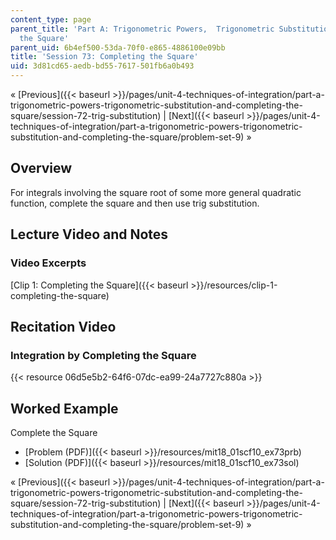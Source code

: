 ```yaml
---
content_type: page
parent_title: 'Part A: Trigonometric Powers,  Trigonometric Substitution and Completing
  the Square'
parent_uid: 6b4ef500-53da-70f0-e865-4886100e09bb
title: 'Session 73: Completing the Square'
uid: 3d81cd65-aedb-bd55-7617-501fb6a0b493
---
```


« [Previous]({{< baseurl >}}/pages/unit-4-techniques-of-integration/part-a-trigonometric-powers-trigonometric-substitution-and-completing-the-square/session-72-trig-substitution) | [Next]({{< baseurl >}}/pages/unit-4-techniques-of-integration/part-a-trigonometric-powers-trigonometric-substitution-and-completing-the-square/problem-set-9) »

Overview
--------

For integrals involving the square root of some more general quadratic function, complete the square and then use trig substitution.

Lecture Video and Notes
-----------------------

### Video Excerpts

[Clip 1: Completing the Square]({{< baseurl >}}/resources/clip-1-completing-the-square)

Recitation Video
----------------

### Integration by Completing the Square

{{< resource 06d5e5b2-64f6-07dc-ea99-24a7727c880a >}}

Worked Example
--------------

Complete the Square

*   [Problem (PDF)]({{< baseurl >}}/resources/mit18_01scf10_ex73prb)
*   [Solution (PDF)]({{< baseurl >}}/resources/mit18_01scf10_ex73sol)

« [Previous]({{< baseurl >}}/pages/unit-4-techniques-of-integration/part-a-trigonometric-powers-trigonometric-substitution-and-completing-the-square/session-72-trig-substitution) | [Next]({{< baseurl >}}/pages/unit-4-techniques-of-integration/part-a-trigonometric-powers-trigonometric-substitution-and-completing-the-square/problem-set-9) »
